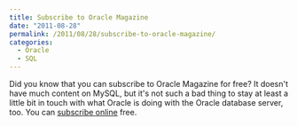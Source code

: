 ```yaml
---
title: Subscribe to Oracle Magazine
date: "2011-08-28"
permalink: /2011/08/28/subscribe-to-oracle-magazine/
categories:
  - Oracle
  - SQL
---
```

Did you know that you can subscribe to Oracle Magazine for free? It doesn't have much content on MySQL, but it's not such a bad thing to stay at least a little bit in touch with what Oracle is doing with the Oracle database server, too. You can [subscribe online][1] free.

 [1]: http://oracle.com/oraclemagazine
